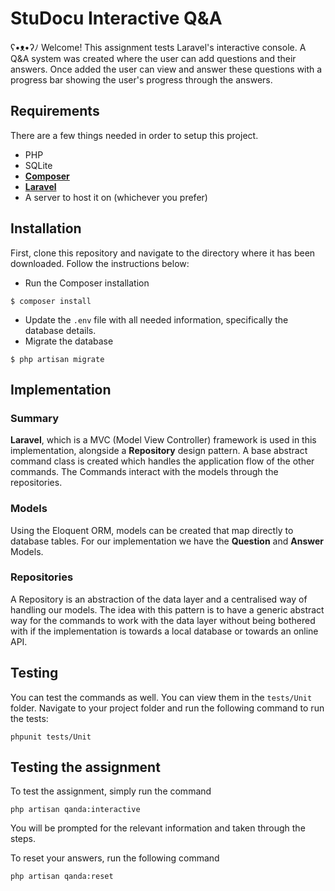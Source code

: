 # StuDocu Interactive Q&A

ʕ•ᴥ•ʔﾉ Welcome! This assignment tests Laravel's interactive console. A Q&A system was created
where the user can add questions and their answers. Once added the user can view and answer these questions
with a progress bar showing the user's progress through the answers.

## Requirements
There are a few things needed in order to setup this project.
- PHP
- SQLite
- **[Composer](https://getcomposer.org/)**
- **[Laravel](https://laravel.com/docs/8.x/installation)**
- A server to host it on (whichever you prefer)

## Installation
First, clone this repository and navigate to the directory where it has been downloaded. Follow the instructions below:

- Run the Composer installation
```jshelllanguage
$ composer install
```
- Update the `.env` file with all needed information, specifically the database details.
- Migrate the database
```jshelllanguage
$ php artisan migrate
```

## Implementation

### Summary
**Laravel**, which is a MVC (Model View Controller) framework is used in this implementation, alongside a **Repository** design pattern. A base abstract command
class is created which handles the application flow of the other commands. The Commands
interact with the models through the repositories.

### Models
Using the Eloquent ORM, models can be created that map directly to database tables. For our implementation we have the **Question** and **Answer** Models.

### Repositories
A Repository is an abstraction of the data layer and a centralised way of handling our models. 
The idea with this pattern is to have a generic abstract way for the commands to work with the data 
layer without being bothered with if the implementation is towards a local database or towards an online API.

## Testing
You can test the commands as well. You can view them in the `tests/Unit` folder. Navigate to your project folder and run the following command to run the tests:
```jshelllanguage
phpunit tests/Unit
```

## Testing the assignment
To test the assignment, simply run the command
```jshelllanguage
php artisan qanda:interactive
```
You will be prompted for the relevant information and taken through the steps.

To reset your answers, run the following command
```jshelllanguage
php artisan qanda:reset
```